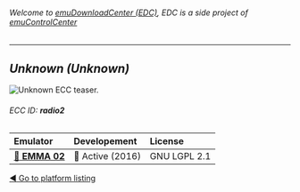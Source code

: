 ###### Welcome to [emuDownloadCenter (EDC)](https://github.com/PhoenixInteractiveNL/emuDownloadCenter/wiki/), EDC is a side project of [emuControlCenter](https://github.com/PhoenixInteractiveNL/emuControlCenter/wiki/)
***
## _Unknown (Unknown)_
![](https://raw.githubusercontent.com/wiki/PhoenixInteractiveNL/emuDownloadCenter/images_platform/ecc_radio2_teaser.png "Unknown ECC teaser.")
###### ECC ID: **radio2**

| Emulator | Developement | License |
|:---------|:-------------|:--------|
| [:file_folder: **EMMA 02**](https://github.com/PhoenixInteractiveNL/emuDownloadCenter/wiki/Emulator-emma02#menu) | :large_blue_circle: Active (2016) | GNU LGPL 2.1 |

[:arrow_backward: Go to platform listing](https://github.com/PhoenixInteractiveNL/emuDownloadCenter/wiki/EDC-Platform-List)
